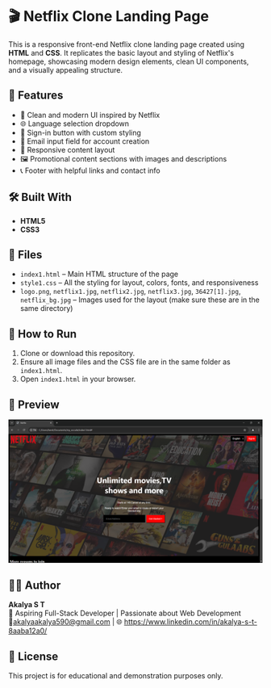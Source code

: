 # 🎬 Netflix Clone Landing Page

This is a responsive front-end Netflix clone landing page created using **HTML** and **CSS**. It replicates the basic layout and styling of Netflix's homepage, showcasing modern design elements, clean UI components, and a visually appealing structure.

## 📌 Features

- 🎨 Clean and modern UI inspired by Netflix
- 🌐 Language selection dropdown
- 🔐 Sign-in button with custom styling
- 📧 Email input field for account creation
- 📱 Responsive content layout
- 🖼️ Promotional content sections with images and descriptions
- 📞 Footer with helpful links and contact info

## 🛠️ Built With

- **HTML5**
- **CSS3**

## 📁 Files

- `index1.html` – Main HTML structure of the page
- `style1.css` – All the styling for layout, colors, fonts, and responsiveness
- `logo.png`, `netflix1.jpg`, `netflix2.jpg`, `netflix3.jpg`, `36427[1].jpg`, `netflix_bg.jpg` – Images used for the layout (make sure these are in the same directory)

## 🚀 How to Run

1. Clone or download this repository.
2. Ensure all image files and the CSS file are in the same folder as `index1.html`.
3. Open `index1.html` in your browser.

## 📸 Preview

![Netflix Clone Preview](page1.png) 

## 🙋‍♀️ Author

**Akalya S T**  
🚀 Aspiring Full-Stack Developer | Passionate about Web Development  
📧akalyaakalya590@gmail.com | 🌐 https://www.linkedin.com/in/akalya-s-t-8aaba12a0/

## 📄 License

This project is for educational and demonstration purposes only.
